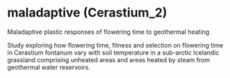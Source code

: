 # maladaptive (Cerastium_2)
Maladaptive plastic responses of flowering time to geothermal heating

Study exploring how flowering time, fitness and selection on flowering time in Cerastium fontanum vary with soil temperature in a sub-arctic Icelandic grassland comprising unheated areas and areas heated by steam from geothermal water reservoirs.
